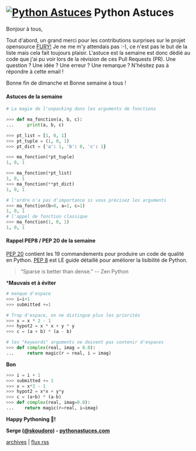 <!--title: Deux très bon alliés: unpacking et arguments de fonction -->
# [![Python Astuces](https://pythonastuces.com/images/python-logo.jpeg)](https://pythonastuces.com) Python Astuces

Bonjour à tous,

Tout d'abord, un grand merci pour les contributions surprises sur le projet opensource [FURY!](https://github.com/fury-gl/fury) Je ne me m'y attendais pas :-), ce n'est pas le but de la liste mais cela fait toujours plaisir. L'astuce est la semaine est donc dédié au code que j'ai pu voir lors de la révision de ces Pull Requests (PR). Une question ? Une idée ? Une erreur ? Une remarque ? N'hésitez pas à répondre à cette email !

Bonne fin de dimanche et Bonne semaine à tous !

#### Astuces de la semaine

```python
# La magie de l'unpacking dans les arguments de fonctions

>>> def ma_fonction(a, b, c):
...     print(a, b, c)

>>> pt_list = [1, 0, 1]
>>> pt_tuple = (1, 0, 1)
>>> pt_dict = {'a': 1, 'b': 0, 'c': 1}

>>> ma_fonction(*pt_tuple)
1, 0, 1

>>> ma_fonction(*pt_list)
1, 0, 1
>>> ma_fonction(**pt_dict)
1, 0, 1

# l'ordre n'a pas d'importance si vous précisez les arguments
>>> ma_fonction(b=0, a=1, c=1)
1, 0, 1
# l'appel de fonction classique
>>> ma_fonction(1, 0, 1)
1, 0, 1
```

#### Rappel PEP8 / PEP 20 de la semaine

[PEP 20](https://www.python.org/dev/peps/pep-0020/) contient les 19 commandements pour produire un code de qualité en Python. [PEP 8](https://www.python.org/dev/peps/pep-0008/) est LE guide détaillé pour améliorer la lisibilité de Python.

> “Sparse is better than dense.” -- Zen Python

***Mauvais et à éviter**

```python
# manque d'espace
>>> i=i+1
>>> submitted +=1

# Trop d'espace, on ne distingue plus les priorités
>>> x = x * 2 - 1
>>> hypot2 = x * x + y * y
>>> c = (a + b) * (a - b)

# les "keywords" arguments ne doivent pas contenir d'espaces
>>> def complex(real, imag = 0.0):
...     return magic(r = real, i = imag)
```

**Bon**

```python
>>> i = i + 1
>>> submitted += 1
>>> x = x*2 - 1
>>> hypot2 = x*x + y*y
>>> c = (a+b) * (a-b)
>>> def complex(real, imag=0.0):
...    return magic(r=real, i=imag)
```

**Happy Pythoning 🐍!**

**Serge ([@skoudoro](https://twitter.com/skoudoro)) - [pythonastuces.com](https://pythonastuces.com)**

[archives](https://pythonastuces.com/archives.html) | [flux rss](https://pythonastuces.com/rss.xml)